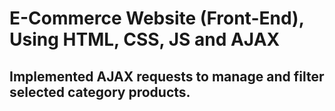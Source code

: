 # E-Commerce Website (Front-End), Using HTML, CSS, JS and AJAX
## Implemented AJAX requests to manage and filter selected category products.
